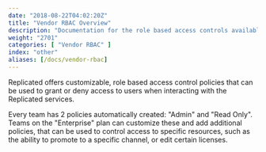 ```yaml
---
date: "2018-08-22T04:02:20Z"
title: "Vendor RBAC Overview"
description: "Documentation for the role based access controls available in Replicated."
weight: "2701"
categories: [ "Vendor RBAC" ]
index: "other"
aliases: [/docs/vendor-rbac]
---
```


Replicated offers customizable, role based access control policies that can be used to grant or deny access to users when interacting with the Replicated services.

Every team has 2 policies automatically created: "Admin" and "Read Only". Teams on the "Enterprise" plan can customize these and add additional policies, that can be used to control access to specific resources, such as the ability to promote to a specific channel, or edit certain licenses.
